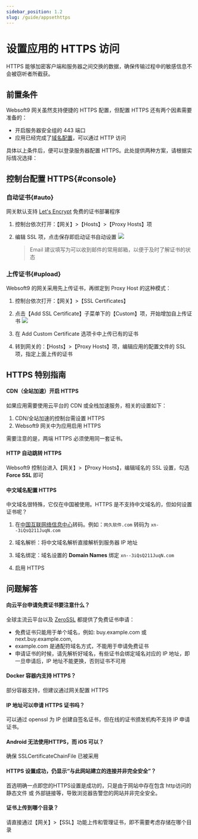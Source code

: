 ```yaml
---
sidebar_position: 1.2
slug: /guide/appsethttps
---
```


# 设置应用的 HTTPS 访问

HTTPS 能够加密客户端和服务器之间交换的数据，确保传输过程中的敏感信息不会被窃听者所截获。 

## 前置条件

Websoft9 网关虽然支持便捷的 HTTPS 配置，但配置 HTTPS 还有两个因素需要准备的：

- 开启服务器安全组的 443 端口
- 应用已经完成了[域名配置](./appsetdomain.md)，可以通过 HTTP 访问

具体以上条件后，便可以登录服务器配置 HTTPS。此处提供两种方案，请根据实际情况选择：  

## 控制台配置 HTTPS{#console}

### 自动证书{#auto}

网关默认支持 [Let's Encrypt](https://letsencrypt.org/) 免费的证书部署程序

1. 控制台依次打开：【网关】>【Hosts】>【Proxy Hosts】项

2. 编辑 SSL 项，点击保存即启动证书自动设置
   ![](https://libs.websoft9.com/Websoft9/DocsPicture/zh/websoft9/websoft9-gateway-setautohttps.png)

   > Email 建议填写为可以收到邮件的常用邮箱，以便于及时了解证书的状态

### 上传证书{#upload}

Websoft9 的网关采用先上传证书，再绑定到 Proxy Host 的这种模式：

1. 控制台依次打开：【网关】>【SSL Certificates】

2. 点击【Add SSL Certificate】子菜单下的【Custom】项，开始增加自上传证书
   ![](https://libs.websoft9.com/Websoft9/DocsPicture/zh/websoft9/websoft9-gateway-addcustomssl.png)

3. 在 Add Custom Certificate 选项卡中上传已有的证书

4. 转到网关的：【Hosts】>【Proxy Hosts】项，编辑应用的配置文件的 SSL 项，指定上面上传的证书

##  HTTPS 特别指南

#### CDN（全站加速）开启 HTTPS

如果应用需要使用云平台的 CDN 或全栈加速服务，相关的设置如下：

1. CDN/全站加速的控制台需设置 HTTPS
2. Websoft9 网关中为应用启用 HTTPS

需要注意的是，两端 HTTPS 必须使用同一套证书。

#### HTTP 自动跳转 HTTPS

Websoft9 控制台进入【网关】>【Proxy Hosts】，编辑域名的 SSL 设置，勾选**Force SSL** 即可

#### 中文域名配置 HTTPS

中文域名很特殊，它仅在中国被使用。HTTPS 是不支持中文域名的，但如何设置证书呢？

1. 在[中国互联网络信息中心](http://www.cnnic.cn/jczyfw/zwym/zgymzcjsy/201206/t20120612_26523.htm)转码。例如：`网久软件.com` 转码为 `xn--3iQsQ211JuqN.com`

2. 域名解析：将中文域名解析直接解析到服务器 IP 地址

3. 域名绑定：域名设置的 **Domain Names** 绑定 `xn--3iQsQ211JuqN.com`  

4. 启用 HTTPS



## 问题解答

#### 向云平台申请免费证书要注意什么？

全球主流云平台以及 [ZeroSSL](https://zerossl.com/) 都提供了免费证书申请：

*   免费证书只能用于单个域名，例如: buy.example.com 或 next.buy.example.com,
*   example.com 是通配符域名方式，不能用于申请免费证书
*   申请证书的时候，请先解析好域名，有些证书会绑定域名对应的 IP 地址，即一旦申请后，IP 地址不能更换，否则证书不可用


#### Docker 容器内支持 HTTPS？

部分容器支持，但建议通过网关配置 HTTPS

#### IP 地址可以申请 HTTPS 证书吗？

可以通过 openssl 为 IP 创建自签名证书，但在线的证书颁发机构不支持 IP 申请证书。  

#### Android 无法使用HTTPS，而 iOS 可以？

确保 SSLCertificateChainFile 已被采用

#### HTTPS 设置成功，仍显示“与此网站建立的连接并非完全安全”？

首选明确一点即您的HTTPS设置是成功的，只是由于网站中存在包含 http访问的静态文件 或 外部链接等，导致浏览器告警您的网站并非完全安全。

#### 证书上传到哪个目录？

请直接通过【网关】>【SSL】功能上传和管理证书，即不需要考虑存储在哪个目录

